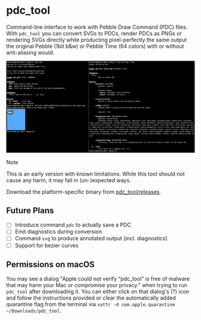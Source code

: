 # pdc_tool

Command-line interface to work with Pebble Draw Command (PDC) files. With `pdc_tool` you can convert SVGs to PDCs, render PDCs as PNGs or rendering SVGs directly while producting pixel-perfectly the same output the original Pebble (1bit b&w) or Pebble Time (64 colors) with or without anti-aliasing would.

![Screenshot pdc_tool in the terminal](screenshot.png)

> [!NOTE]
> This is an early version with known limitations. While this tool should not cause any harm, it may fail in (un-)expected ways.

Download the platform-specific binary from [pdc_tool/releases](https://github.com/HBehrens/pdc_tool/releases).

## Future Plans
* [ ] Introduce command `pdc` to actually save a PDC
* [ ] Emit diagnostics during conversion
* [ ] Command `svg` to produce annotated output (incl. diagnostics)
* [ ] Support for bezier curves

## Permissions on macOS

You may see a dialog "Apple could not verify “pdc_tool” is free of malware that may harm your Mac or compromise your privacy." when trying to run `pdc_tool` after downloading it. You can either click on that dialog's (?) icon and follow the instructions provided or clear the automatically added quarantine flag from the terminal via `xattr -d com.apple.quarantine ~/Downloads/pdc_tool`.
